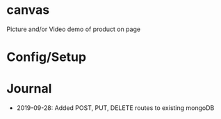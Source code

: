 # canvas
Picture and/or Video demo of product on page

# Config/Setup

# Journal
- 2019-09-28: Added POST, PUT, DELETE routes to existing mongoDB
